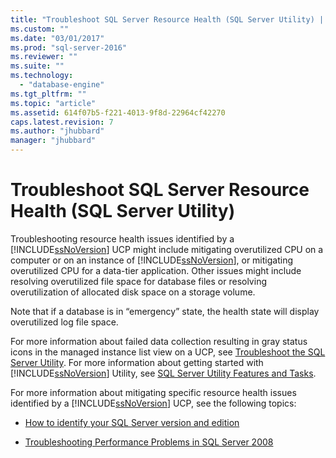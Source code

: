 ```yaml
---
title: "Troubleshoot SQL Server Resource Health (SQL Server Utility) | Microsoft Docs"
ms.custom: ""
ms.date: "03/01/2017"
ms.prod: "sql-server-2016"
ms.reviewer: ""
ms.suite: ""
ms.technology: 
  - "database-engine"
ms.tgt_pltfrm: ""
ms.topic: "article"
ms.assetid: 614f07b5-f221-4013-9f8d-22964cf42270
caps.latest.revision: 7
ms.author: "jhubbard"
manager: "jhubbard"
---
```

# Troubleshoot SQL Server Resource Health (SQL Server Utility)
  Troubleshooting resource health issues identified by a [!INCLUDE[ssNoVersion](../../advanced-analytics/r-services/includes/ssnoversion-md.md)] UCP might include mitigating overutilized CPU on a computer or on an instance of [!INCLUDE[ssNoVersion](../../advanced-analytics/r-services/includes/ssnoversion-md.md)], or mitigating overutilized CPU for a data-tier application. Other issues might include resolving overutilized file space for database files or resolving overutilization of allocated disk space on a storage volume.  
  
 Note that if a database is in “emergency” state, the health state will display overutilized log file space.  
  
 For more information about failed data collection resulting in gray status icons in the managed instance list view on a UCP, see [Troubleshoot the SQL Server Utility](http://msdn.microsoft.com/en-US/library/ee210592(SQL.130).aspx). For more information about getting started with [!INCLUDE[ssNoVersion](../../advanced-analytics/r-services/includes/ssnoversion-md.md)] Utility, see [SQL Server Utility Features and Tasks](../../relational-databases/manage/sql-server-utility-features-and-tasks.md).  
  
 For more information about mitigating specific resource health issues identified by a [!INCLUDE[ssNoVersion](../../advanced-analytics/r-services/includes/ssnoversion-md.md)] UCP, see the following topics:  
  
-   [How to identify your SQL Server version and edition](http://go.microsoft.com/fwlink/?LinkID=178504)  
  
-   [Troubleshooting Performance Problems in SQL Server 2008](http://go.microsoft.com/fwlink/?LinkId=151354)  
  
  